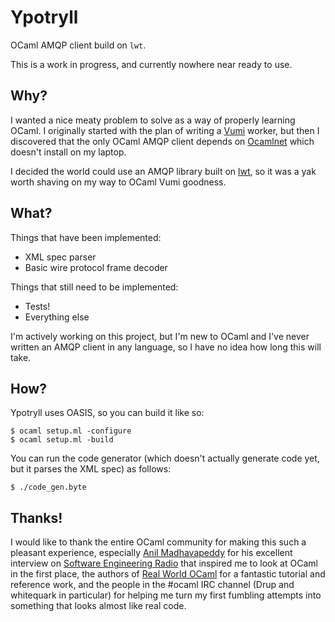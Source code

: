 Ypotryll
========

OCaml AMQP client build on `lwt`.

This is a work in progress, and currently nowhere near ready to use.


Why?
----

I wanted a nice meaty problem to solve as a way of properly learning OCaml. I
originally started with the plan of writing a [Vumi][vumi] worker, but then I
discovered that the only OCaml AMQP client depends on [Ocamlnet][ocamlnet]
which doesn't install on my laptop.

I decided the world could use an AMQP library built on [lwt][lwt], so it was a
yak worth shaving on my way to OCaml Vumi goodness.


What?
-----

Things that have been implemented:

 * XML spec parser
 * Basic wire protocol frame decoder

Things that still need to be implemented:

 * Tests!
 * Everything else

I'm actively working on this project, but I'm new to OCaml and I've never
written an AMQP client in any language, so I have no idea how long this will
take.


How?
----

Ypotryll uses OASIS, so you can build it like so:
```
$ ocaml setup.ml -configure
$ ocaml setup.ml -build
```

You can run the code generator (which doesn't actually generate code yet, but
it parses the XML spec) as follows:
```
$ ./code_gen.byte
```


Thanks!
-------

I would like to thank the entire OCaml community for making this such a
pleasant experience, especially [Anil Madhavapeddy][avsm] for his excellent
interview on [Software Engineering Radio][seradio] that inspired me to look at
OCaml in the first place, the authors of [Real World OCaml][rwo] for a
fantastic tutorial and reference work, and the people in the #ocaml IRC channel
(Drup and whitequark in particular) for helping me turn my first fumbling
attempts into something that looks almost like real code.


[vumi]: https://github.com/praekelt/vumi
[ocamlnet]: http://projects.camlcity.org/projects/ocamlnet.html
[lwt]: http://ocsigen.org/lwt/
[avsm]: http://anil.recoil.org/
[seradio]: http://www.se-radio.net/2014/05/episode-204
[rwo]: https://realworldocaml.org/
